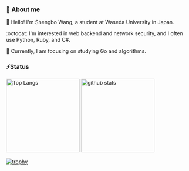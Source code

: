 ### :wave: About me

:school: Hello! I'm Shengbo Wang, a student at Waseda University in Japan.  

:octocat: I'm interested in web backend and network security, and I often use Python, Ruby, and C#.  

:blossom: Currently, I am focusing on studying Go and algorithms.




### :zap:Status
<p align="left"> 
  <img alt="Top Langs" height="200px" src="https://github-readme-stats.vercel.app/api/top-langs/?username=KeihakuOh&layout=compact&count_private=true&show_icons=true&theme=onedark" />
  <img alt="github stats" height="200px" src="https://github-readme-stats.vercel.app/api?username=KeihakuOh&count_private=true&show_icons=true&show_icons=true&theme=onedark" />
</p>

[![trophy](https://github-profile-trophy.vercel.app/?username=KeihakuOh&theme=onedark&column=8
)](https://github.com/ryo-ma/github-profile-trophy)


<!--
**KeihakuOh/KeihakuOh** is a ✨ _special_ ✨ repository because its `README.md` (this file) appears on your GitHub profile.

Here are some ideas to get you started:

- 🔭 I’m currently working on ...
- 🌱 I’m currently learning ...
- 👯 I’m looking to collaborate on ...
- 🤔 I’m looking for help with ...
- 💬 Ask me about ...
- 📫 How to reach me: ...
- 😄 Pronouns: ...
- ⚡ Fun fact: ...
-->

